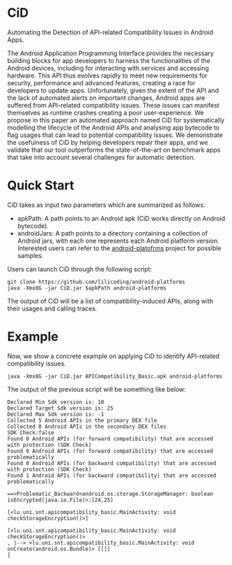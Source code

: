 # CiD
Automating the Detection of API-related Compatibility Issues in Android Apps.

The Android Application Programming Interface provides the necessary building blocks for
app developers to harness the functionalities of the Android devices, including for interacting
with services and accessing hardware. This API thus evolves rapidly to meet new requirements for
security, performance and advanced features, creating a race for developers to update apps. Unfortunately,
given the extent of the API and the lack of automated alerts on important changes, Android apps are suffered from API-related compatibility issues.
These issues can manifest themselves as runtime crashes creating a poor
user-experience. We propose in this paper an automated approach named CiD for systematically modelling the
lifecycle of the Android APIs and analysing app bytecode to flag usages that can lead to potential compatibility issues. We demonstrate
the usefulness of CiD by helping developers repair their apps, and we validate that our tool outperforms the state-of-the-art
on benchmark apps that take into account several challenges for automatic detection.


# Quick Start

CiD takes as input two parameters which are summarized as follows:
* apkPath: A path points to an Android apk (CiD works directly on Android bytecode).
* androidJars: A path points to a directory containing a collection of Android jars, with each one represents each Android platform version.
Interested users can refer to the [android-platofrms](https://github.com/lilicoding/android-platforms) project for possible samples.

Users can launch CiD through the following script:

```
git clone https://github.com/lilicoding/android-platforms
java -Xmx8G -jar CiD.jar $apkPath android-platforms
```

The output of CiD will be a list of compatibility-induced APIs, along with their usages and calling traces.

# Example

Now, we show a concrete example on applying CiD to identify API-related compatibility issues.

```
java -Xmx8G -jar CiD.jar APICompatibility_Basic.apk android-platforms
```

The output of the previous script will be something like below:

```
Declared Min Sdk version is: 10
Declared Target Sdk version is: 25
Declared Max Sdk version is: -1
Collected 5 Android APIs in the primary DEX file
Collected 0 Android APIs in the secondary DEX files
SDK Check:false
Found 0 Android APIs (for forward compatibility) that are accessed with protection (SDK Check)
Found 0 Android APIs (for forward compatibility) that are accessed problematically
Found 0 Android APIs (for backward compatibility) that are accessed with protection (SDK Check)
Found 1 Android APIs (for backward compatibility) that are accessed problematically

==>Problematic_Backward<android.os.storage.StorageManager: boolean isEncrypted(java.io.File)>:[24,25]

[<lu.uni.snt.apicompatibility_basic.MainActivity: void checkStorageEncryption()>]

[<lu.uni.snt.apicompatibility_basic.MainActivity: void checkStorageEncryption()>
, |--> <lu.uni.snt.apicompatibility_basic.MainActivity: void onCreate(android.os.Bundle)> [[]]
]
```
